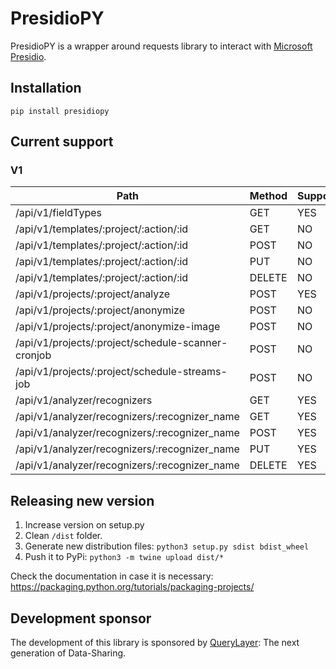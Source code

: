 # PresidioPY

PresidioPY is a wrapper around requests library to interact with [Microsoft Presidio](https://github.com/microsoft/presidio).

## Installation

`pip install presidiopy`

## Current support

### V1

| Path                                               | Method          | Supported |
| -------------------------------------------------- | --------------- | --------- |
| /api/v1/fieldTypes                                 | GET             | YES       |
| /api/v1/templates/:project/:action/:id             | GET             | NO        |
| /api/v1/templates/:project/:action/:id             | POST            | NO        |
| /api/v1/templates/:project/:action/:id             | PUT             | NO        |
| /api/v1/templates/:project/:action/:id             | DELETE          | NO        |
| /api/v1/projects/:project/analyze                  | POST            | YES       |
| /api/v1/projects/:project/anonymize                | POST            | NO        |
| /api/v1/projects/:project/anonymize-image          | POST            | NO        |
| /api/v1/projects/:project/schedule-scanner-cronjob | POST            | NO        |
| /api/v1/projects/:project/schedule-streams-job     | POST            | NO        |
| /api/v1/analyzer/recognizers                       | GET             | YES       |
| /api/v1/analyzer/recognizers/:recognizer_name      | GET             | YES       |
| /api/v1/analyzer/recognizers/:recognizer_name      | POST            | YES       |
| /api/v1/analyzer/recognizers/:recognizer_name      | PUT             | YES       |
| /api/v1/analyzer/recognizers/:recognizer_name      | DELETE          | YES       |

## Releasing new version

1. Increase version on setup.py
2. Clean `/dist` folder.
3. Generate new distribution files: `python3 setup.py sdist bdist_wheel`
4. Push it to PyPi: `python3 -m twine upload dist/*`

Check the documentation in case it is necessary: https://packaging.python.org/tutorials/packaging-projects/

## Development sponsor

The development of this library is sponsored by [QueryLayer](https://www.querylayer.com/): The next generation of Data-Sharing.
